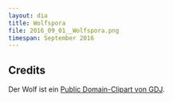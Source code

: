 ```yaml
---
layout: dia
title: Wolfspora
file: 2016_09_01__Wolfspora.png
timespan: September 2016
---
```


## Credits

Der Wolf ist ein [Public Domain-Clipart von GDJ](https://openclipart.org/detail/243849/howling-wolf-silhouette).
